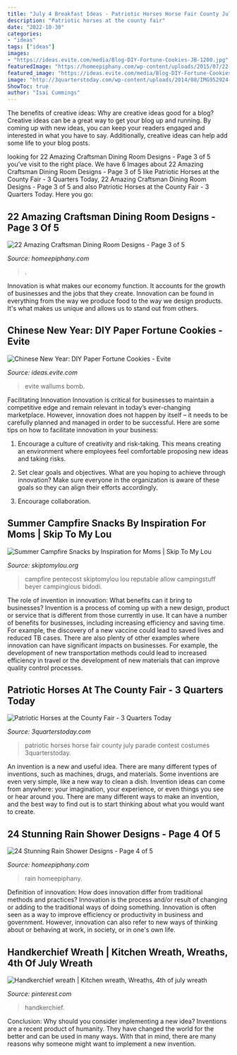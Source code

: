 ```yaml
---
title: "July 4 Breakfast Ideas - Patriotic Horses Horse Fair County July Parade Contest Costumes 3quarterstoday"
description: "Patriotic horses at the county fair"
date: "2022-10-30"
categories:
- "ideas"
tags: ["ideas"]
images:
- "https://ideas.evite.com/media/Blog-DIY-Fortune-Cookies-JB-1200.jpg"
featuredImage: "https://homeepiphany.com/wp-content/uploads/2015/07/22-Amazing-Craftsman-Dining-Room-Designs-12.jpg"
featured_image: "https://ideas.evite.com/media/Blog-DIY-Fortune-Cookies-JB-1200.jpg"
image: "http://3quarterstoday.com/wp-content/uploads/2014/08/IMG952924-301.jpg"
ShowToc: true
author: "Isai Cummings"
---
```



The benefits of creative ideas: Why are creative ideas good for a blog?
Creative ideas can be a great way to get your blog up and running. By coming up with new ideas, you can keep your readers engaged and interested in what you have to say. Additionally, creative ideas can help add some life to your blog posts.

	

		
looking for 22 Amazing Craftsman Dining Room Designs - Page 3 of 5 you've visit to the right place. We have 6 Images about 22 Amazing Craftsman Dining Room Designs - Page 3 of 5 like Patriotic Horses at the County Fair - 3 Quarters Today, 22 Amazing Craftsman Dining Room Designs - Page 3 of 5 and also Patriotic Horses at the County Fair - 3 Quarters Today. Here you go:
		
    
## 22 Amazing Craftsman Dining Room Designs - Page 3 Of 5

<img loading=lazy src="https://homeepiphany.com/wp-content/uploads/2015/07/22-Amazing-Craftsman-Dining-Room-Designs-12.jpg" onerror="this.onerror=null;this.src='https://tse1.mm.bing.net/th?id=OIP.RKWy1LhfBJOlFzuYjKo9TQHaE8&amp;pid=15.1';" alt="22 Amazing Craftsman Dining Room Designs - Page 3 of 5">

_Source: homeepiphany.com_

>. 

	

Innovation is what makes our economy function. It accounts for the growth of businesses and the jobs that they create. Innovation can be found in everything from the way we produce food to the way we design products. It's what makes us unique and allows us to stand out from others.

    
## Chinese New Year: DIY Paper Fortune Cookies - Evite

<img loading=lazy src="https://ideas.evite.com/media/Blog-DIY-Fortune-Cookies-JB-1200.jpg" onerror="this.onerror=null;this.src='https://tse2.mm.bing.net/th?id=OIP.zVqJt1j8bOXhxEEWV7CB1AHaKF&amp;pid=15.1';" alt="Chinese New Year: DIY Paper Fortune Cookies - Evite">

_Source: ideas.evite.com_

>evite wallums bomb. 

	

Facilitating Innovation
Innovation is critical for businesses to maintain a competitive edge and remain relevant in today’s ever-changing marketplace. However, innovation does not happen by itself – it needs to be carefully planned and managed in order to be successful. Here are some tips on how to facilitate innovation in your business:
1. Encourage a culture of creativity and risk-taking. This means creating an environment where employees feel comfortable proposing new ideas and taking risks.

2. Set clear goals and objectives. What are you hoping to achieve through innovation? Make sure everyone in the organization is aware of these goals so they can align their efforts accordingly.

3. Encourage collaboration.

    
## Summer Campfire Snacks By Inspiration For Moms | Skip To My Lou

<img loading=lazy src="https://www.skiptomylou.org/wp-content/uploads/2015/07/Summer-Campfire-Snacks-1.jpg" onerror="this.onerror=null;this.src='https://tse1.mm.bing.net/th?id=OIP.D75U69DuNahqdK9upf8hIQHaJ4&amp;pid=15.1';" alt="Summer Campfire Snacks by Inspiration for Moms | Skip To My Lou">

_Source: skiptomylou.org_

>campfire pentecost skiptomylou lou reputable allow campingstuff beyer campingious bidodi. 

	

The role of invention in innovation: What benefits can it bring to businesses?
Invention is a process of coming up with a new design, product or service that is different from those currently in use. It can have a number of benefits for businesses, including increasing efficiency and saving time. For example, the discovery of a new vaccine could lead to saved lives and reduced TB cases. There are also plenty of other examples where innovation can have significant impacts on businesses. For example, the development of new transportation methods could lead to increased efficiency in travel or the development of new materials that can improve quality control processes.

    
## Patriotic Horses At The County Fair - 3 Quarters Today

<img loading=lazy src="http://3quarterstoday.com/wp-content/uploads/2014/08/IMG952924-301.jpg" onerror="this.onerror=null;this.src='https://tse1.mm.bing.net/th?id=OIP.Zregt5rT2uj-Q5IwhddgWQHaJ4&amp;pid=15.1';" alt="Patriotic Horses at the County Fair - 3 Quarters Today">

_Source: 3quarterstoday.com_

>patriotic horses horse fair county july parade contest costumes 3quarterstoday. 

	

An invention is a new and useful idea. There are many different types of inventions, such as machines, drugs, and materials. Some inventions are even very simple, like a new way to clean a dish. Invention ideas can come from anywhere: your imagination, your experience, or even things you see or hear around you. There are many different ways to make an invention, and the best way to find out is to start thinking about what you would want to create.

    
## 24 Stunning Rain Shower Designs - Page 4 Of 5

<img loading=lazy src="https://homeepiphany.com/wp-content/uploads/2015/12/24-Stunning-Rain-Shower-Designs-18.jpg" onerror="this.onerror=null;this.src='https://tse2.mm.bing.net/th?id=OIP.ZzLLIUVpJ95rhnn6SnZNOgHaLI&amp;pid=15.1';" alt="24 Stunning Rain Shower Designs - Page 4 of 5">

_Source: homeepiphany.com_

>rain homeepiphany. 

	

Definition of innovation: How does innovation differ from traditional methods and practices?
Innovation is the process and/or result of changing or adding to the traditional ways of doing something. Innovation is often seen as a way to improve efficiency or productivity in business and government. However, innovation can also refer to new ways of thinking about or behaving at work, in society, or in one's own life.

    
## Handkerchief Wreath | Kitchen Wreath, Wreaths, 4th Of July Wreath

<img loading=lazy src="https://i.pinimg.com/736x/49/ba/67/49ba67edad0be1d413da5e5adb6cfd8c.jpg" onerror="this.onerror=null;this.src='https://tse4.mm.bing.net/th?id=OIP.4ktECZvPNZk70LVtK5MjmQHaJ4&amp;pid=15.1';" alt="Handkerchief wreath | Kitchen wreath, Wreaths, 4th of july wreath">

_Source: pinterest.com_

>handkerchief. 

	

Conclusion: Why should you consider implementing a new idea?
Inventions are a recent product of humanity. They have changed the world for the better and can be used in many ways. With that in mind, there are many reasons why someone might want to implement a new invention.

